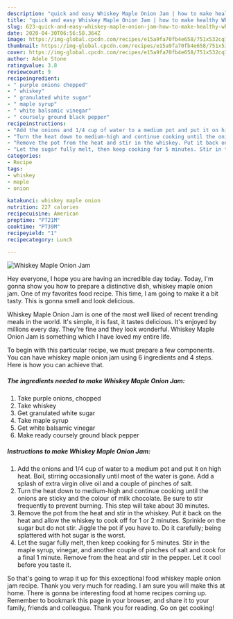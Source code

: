 ```yaml
---
description: "quick and easy Whiskey Maple Onion Jam | how to make healthy Whiskey Maple Onion Jam"
title: "quick and easy Whiskey Maple Onion Jam | how to make healthy Whiskey Maple Onion Jam"
slug: 623-quick-and-easy-whiskey-maple-onion-jam-how-to-make-healthy-whiskey-maple-onion-jam
date: 2020-04-30T06:56:58.364Z
image: https://img-global.cpcdn.com/recipes/e15a9fa70fb4e658/751x532cq70/whiskey-maple-onion-jam-recipe-main-photo.jpg
thumbnail: https://img-global.cpcdn.com/recipes/e15a9fa70fb4e658/751x532cq70/whiskey-maple-onion-jam-recipe-main-photo.jpg
cover: https://img-global.cpcdn.com/recipes/e15a9fa70fb4e658/751x532cq70/whiskey-maple-onion-jam-recipe-main-photo.jpg
author: Adele Stone
ratingvalue: 3.8
reviewcount: 9
recipeingredient:
- " purple onions chopped"
- " whiskey"
- " granulated white sugar"
- " maple syrup"
- " white balsamic vinegar"
- " coursely ground black pepper"
recipeinstructions:
- "Add the onions and 1/4 cup of water to a medium pot and put it on high heat. Boil, stirring occasionally until most of the water is gone. Add a splash of extra virgin olive oil and a couple of pinches of salt."
- "Turn the heat down to medium-high and continue cooking until the onions are sticky and the colour of milk chocolate. Be sure to stir frequently to prevent burning. This step will take about 30 minutes."
- "Remove the pot from the heat and stir in the whiskey. Put it back on the heat and allow the whiskey to cook off for 1 or 2 minutes. Sprinkle on the sugar but do not stir. Jiggle the pot if you have to. Do it carefully; being splattered with hot sugar is the worst."
- "Let the sugar fully melt, then keep cooking for 5 minutes. Stir in the maple syrup, vinegar, and another couple of pinches of salt and cook for a final 1 minute. Remove from the heat and stir in the pepper. Let it cool before you taste it."
categories:
- Recipe
tags:
- whiskey
- maple
- onion

katakunci: whiskey maple onion 
nutrition: 227 calories
recipecuisine: American
preptime: "PT21M"
cooktime: "PT39M"
recipeyield: "1"
recipecategory: Lunch

---
```



![Whiskey Maple Onion Jam](https://img-global.cpcdn.com/recipes/e15a9fa70fb4e658/751x532cq70/whiskey-maple-onion-jam-recipe-main-photo.jpg)

Hey everyone, I hope you are having an incredible day today. Today, I'm gonna show you how to prepare a distinctive dish, whiskey maple onion jam. One of my favorites food recipe. This time, I am going to make it a bit tasty. This is gonna smell and look delicious.



Whiskey Maple Onion Jam is one of the most well liked of recent trending meals in the world. It's simple, it is fast, it tastes delicious. It's enjoyed by millions every day. They're fine and they look wonderful. Whiskey Maple Onion Jam is something which I have loved my entire life.


To begin with this particular recipe, we must prepare a few components. You can have whiskey maple onion jam using 6 ingredients and 4 steps. Here is how you can achieve that.

<!--inarticleads1-->

##### The ingredients needed to make Whiskey Maple Onion Jam:

1. Take  purple onions, chopped
1. Take  whiskey
1. Get  granulated white sugar
1. Take  maple syrup
1. Get  white balsamic vinegar
1. Make ready  coursely ground black pepper




<!--inarticleads2-->

##### Instructions to make Whiskey Maple Onion Jam:

1. Add the onions and 1/4 cup of water to a medium pot and put it on high heat. Boil, stirring occasionally until most of the water is gone. Add a splash of extra virgin olive oil and a couple of pinches of salt.
1. Turn the heat down to medium-high and continue cooking until the onions are sticky and the colour of milk chocolate. Be sure to stir frequently to prevent burning. This step will take about 30 minutes.
1. Remove the pot from the heat and stir in the whiskey. Put it back on the heat and allow the whiskey to cook off for 1 or 2 minutes. Sprinkle on the sugar but do not stir. Jiggle the pot if you have to. Do it carefully; being splattered with hot sugar is the worst.
1. Let the sugar fully melt, then keep cooking for 5 minutes. Stir in the maple syrup, vinegar, and another couple of pinches of salt and cook for a final 1 minute. Remove from the heat and stir in the pepper. Let it cool before you taste it.




So that's going to wrap it up for this exceptional food whiskey maple onion jam recipe. Thank you very much for reading. I am sure you will make this at home. There is gonna be interesting food at home recipes coming up. Remember to bookmark this page in your browser, and share it to your family, friends and colleague. Thank you for reading. Go on get cooking!
